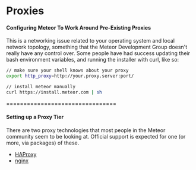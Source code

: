 Proxies
============================




#### Configuring Meteor To Work Around Pre-Existing Proxies  
This is a networking issue related to your operating system and local network topology, something that the Meteor Development Group doesn't really have any control over.  Some people have had success updating their bash environment variables, and running the installer with curl, like so:

````sh
// make sure your shell knows about your proxy
export http_proxy=http://your.proxy.server:port/

// install meteor manually
curl https://install.meteor.com | sh
````

================================
#### Setting up a Proxy Tier

There are two proxy technologies that most people in the Meteor community seem to be looking at.  Official support is expected for one (or more, via packages) of these.  

- [HAProxy](http://www.haproxy.org/)  
- [nginx](http://nginx.org/)  
 



